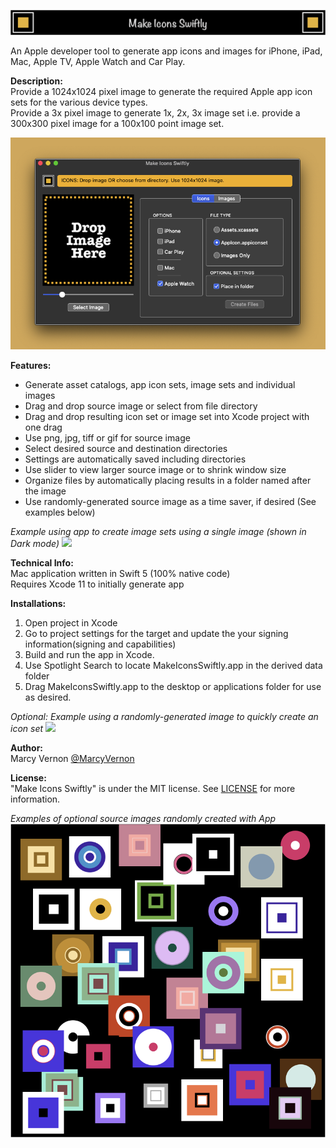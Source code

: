 ![](GitHub-Images/Logo.png) 

An Apple developer tool to generate app icons and images for iPhone, iPad, Mac, Apple TV, Apple Watch and Car Play.

**Description:** \
Provide a 1024x1024 pixel image to generate the required Apple app icon sets for the various device types. \
Provide a 3x pixel image to generate 1x, 2x, 3x image set i.e. provide a 300x300 pixel image for a 100x100 point image set. 

![](GitHub-Images/ScreenShot.png) 

**Features:** 
- Generate asset catalogs, app icon sets, image sets and individual images
- Drag and drop source image or select from file directory
- Drag and drop resulting icon set or image set into Xcode project with one drag
- Use png, jpg, tiff or gif for source image
- Select desired source and destination directories
- Settings are automatically saved including directories
- Use slider to view larger source image or to shrink window size
- Organize files by automatically placing results in a folder named after the image
- Use randomly-generated source image as a time saver, if desired (See examples below)

*Example using app to create image sets using a single image (shown in Dark mode)*
![](GitHub-Images/MIS1.gif)

**Technical Info:** \
Mac application written in Swift 5 (100% native code) \
Requires Xcode 11 to initially generate app

**Installations:**
1. Open project in Xcode
2. Go to project settings for the target and update the your signing information(signing and capabilities)
3. Build and run the app in Xcode. 
4. Use Spotlight Search to locate MakeIconsSwiftly.app in the derived data folder
5. Drag MakeIconsSwiftly.app to the desktop or applications folder for use as desired. 

*Optional: Example using a randomly-generated image to quickly create an icon set*
![](GitHub-Images/MIS2.gif)

**Author:** \
Marcy Vernon [@MarcyVernon](https://twitter.com/MarcyVernon)

**License:** \
"Make Icons Swiftly" is under the MIT license. See [LICENSE](/LICENSE) for more information.

*Examples of optional source images randomly created with App*
![](GitHub-Images/EasterEgg.png)

